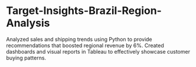 # Target-Insights-Brazil-Region-Analysis
Analyzed sales and shipping trends using Python to provide recommendations that boosted regional revenue by 6%. Created dashboards and visual reports in Tableau to effectively showcase customer buying patterns.
